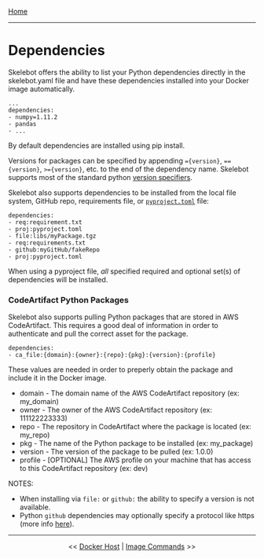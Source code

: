 [Home](index.md)

---

# Dependencies

Skelebot offers the ability to list your Python dependencies directly in the skelebot.yaml file and have these dependencies installed into your Docker image automatically.

```
...
dependencies:
- numpy=1.11.2
- pandas
- ...
```

By default dependencies are installed using pip install.

Versions for packages can be specified by appending `={version}`, `=={version}`, `>={version}`, etc. to the end of the dependency name. Skelebot supports most of the standard python [version specifiers](https://packaging.python.org/en/latest/specifications/version-specifiers/#id5).

Skelebot also supports dependencies to be installed from the local file system, GitHub repo, requirements file, or [`pyproject.toml`](https://setuptools.pypa.io/en/latest/userguide/pyproject_config.html) file:

```
dependencies:
- req:requirement.txt
- proj:pyproject.toml
- file:libs/myPackage.tgz
- req:requirements.txt
- github:myGitHub/fakeRepo
- proj:pyproject.toml
```

When using a pyproject file, *all* specified required and optional set(s) of dependencies will be installed.

### CodeArtifact Python Packages

Skelebot also supports pulling Python packages that are stored in AWS CodeArtifact. This requires a good deal of information in order to authenticate and pull the correct asset for the package.

```
dependencies:
- ca_file:{domain}:{owner}:{repo}:{pkg}:{version}:{profile}
```
These values are needed in order to preperly obtain the package and include it in the Docker image.
- domain - The domain name of the AWS CodeArtifact repository (ex: my_domain)
- owner - The owner of the AWS CodeArtifact repository (ex: 111122223333)
- repo - The repository in CodeArtifact where the package is located (ex: my_repo)
- pkg - The name of the Python package to be installed (ex: my_package)
- version - The version of the package to be pulled (ex: 1.0.0)
- profile - [OPTIONAL] The AWS profile on your machine that has access to this CodeArtifact repository (ex: dev)

NOTES:

- When installing via `file:` or `github:` the ability to specify a version is not available.
- Python `github` dependencies may optionally specify a protocol like https (more info [here](https://pip.pypa.io/en/stable/reference/pip_install/#git)).

---

<center><< <a href="docker-host.html">Docker Host</a>  |  <a href="image-commands.html">Image Commands</a> >></center>
